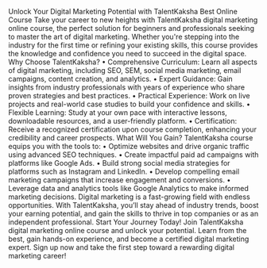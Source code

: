 Unlock Your Digital Marketing Potential with TalentKaksha Best Online Course
Take your career to new heights with TalentKaksha digital marketing online course, the perfect solution for beginners and professionals seeking to master the art of digital marketing. Whether you're stepping into the industry for the first time or refining your existing skills, this course provides the knowledge and confidence you need to succeed in the digital space.
Why Choose TalentKaksha?
•	Comprehensive Curriculum: Learn all aspects of digital marketing, including SEO, SEM, social media marketing, email campaigns, content creation, and analytics.
•	Expert Guidance: Gain insights from industry professionals with years of experience who share proven strategies and best practices.
•	Practical Experience: Work on live projects and real-world case studies to build your confidence and skills.
•	Flexible Learning: Study at your own pace with interactive lessons, downloadable resources, and a user-friendly platform.
•	Certification: Receive a recognized certification upon course completion, enhancing your credibility and career prospects.
What Will You Gain?
TalentKaksha course equips you with the tools to:
•	Optimize websites and drive organic traffic using advanced SEO techniques.
•	Create impactful paid ad campaigns with platforms like Google Ads.
•	Build strong social media strategies for platforms such as Instagram and LinkedIn.
•	Develop compelling email marketing campaigns that increase engagement and conversions.
•	Leverage data and analytics tools like Google Analytics to make informed marketing decisions.
Digital marketing is a fast-growing field with endless opportunities. With TalentKaksha, you’ll stay ahead of industry trends, boost your earning potential, and gain the skills to thrive in top companies or as an independent professional.
Start Your Journey Today!
Join TalentKaksha digital marketing online course and unlock your potential. Learn from the best, gain hands-on experience, and become a certified digital marketing expert. Sign up now and take the first step toward a rewarding digital marketing career!
